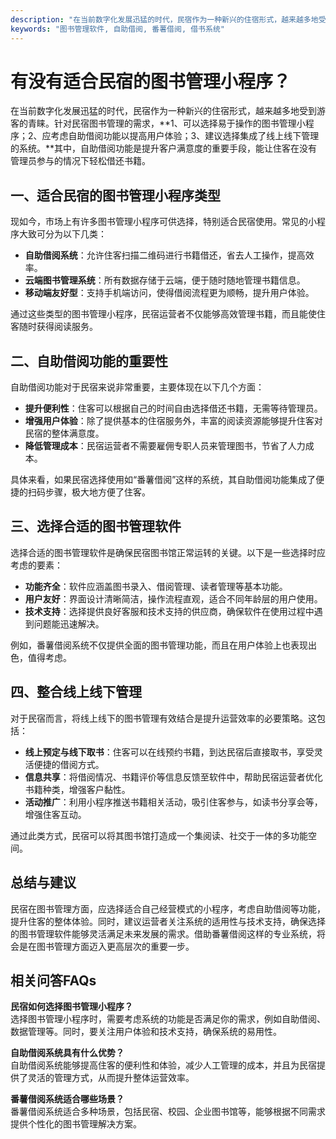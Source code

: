 ```yaml
---
description: "在当前数字化发展迅猛的时代，民宿作为一种新兴的住宿形式，越来越多地受到游客的青睐。针对民宿图书管理的需求，**1、可以选择易于操作的图书管理小程序；2、应考虑自助借阅功能以提高用户体验；3、建议选择集成了线上线下管理的系统。**其中，自助借阅功能是提升客户满意度的重要手段，能让住客在没有管理员参与的情况下轻松借还书籍。"
keywords: "图书管理软件, 自助借阅, 番薯借阅, 借书系统"
---
```

# 有没有适合民宿的图书管理小程序？

在当前数字化发展迅猛的时代，民宿作为一种新兴的住宿形式，越来越多地受到游客的青睐。针对民宿图书管理的需求，**1、可以选择易于操作的图书管理小程序；2、应考虑自助借阅功能以提高用户体验；3、建议选择集成了线上线下管理的系统。**其中，自助借阅功能是提升客户满意度的重要手段，能让住客在没有管理员参与的情况下轻松借还书籍。

## **一、适合民宿的图书管理小程序类型**

现如今，市场上有许多图书管理小程序可供选择，特别适合民宿使用。常见的小程序大致可分为以下几类：

- **自助借阅系统**：允许住客扫描二维码进行书籍借还，省去人工操作，提高效率。
- **云端图书管理系统**：所有数据存储于云端，便于随时随地管理书籍信息。
- **移动端友好型**：支持手机端访问，使得借阅流程更为顺畅，提升用户体验。

通过这些类型的图书管理小程序，民宿运营者不仅能够高效管理书籍，而且能使住客随时获得阅读服务。

## **二、自助借阅功能的重要性**

自助借阅功能对于民宿来说非常重要，主要体现在以下几个方面：

- **提升便利性**：住客可以根据自己的时间自由选择借还书籍，无需等待管理员。
- **增强用户体验**：除了提供基本的住宿服务外，丰富的阅读资源能够提升住客对民宿的整体满意度。
- **降低管理成本**：民宿运营者不需要雇佣专职人员来管理图书，节省了人力成本。

具体来看，如果民宿选择使用如“番薯借阅”这样的系统，其自助借阅功能集成了便捷的扫码步骤，极大地方便了住客。

## **三、选择合适的图书管理软件**

选择合适的图书管理软件是确保民宿图书馆正常运转的关键。以下是一些选择时应考虑的要素：

- **功能齐全**：软件应涵盖图书录入、借阅管理、读者管理等基本功能。
- **用户友好**：界面设计清晰简洁，操作流程直观，适合不同年龄层的用户使用。
- **技术支持**：选择提供良好客服和技术支持的供应商，确保软件在使用过程中遇到问题能迅速解决。

例如，番薯借阅系统不仅提供全面的图书管理功能，而且在用户体验上也表现出色，值得考虑。

## **四、整合线上线下管理**

对于民宿而言，将线上线下的图书管理有效结合是提升运营效率的必要策略。这包括：

- **线上预定与线下取书**：住客可以在线预约书籍，到达民宿后直接取书，享受灵活便捷的借阅方式。
- **信息共享**：将借阅情况、书籍评价等信息反馈至软件中，帮助民宿运营者优化书籍种类，增强客户黏性。
- **活动推广**：利用小程序推送书籍相关活动，吸引住客参与，如读书分享会等，增强住客互动。

通过此类方式，民宿可以将其图书馆打造成一个集阅读、社交于一体的多功能空间。

## **总结与建议**

民宿在图书管理方面，应选择适合自己经营模式的小程序，考虑自助借阅等功能，提升住客的整体体验。同时，建议运营者关注系统的适用性与技术支持，确保选择的图书管理软件能够灵活满足未来发展的需求。借助番薯借阅这样的专业系统，将会是在图书管理方面迈入更高层次的重要一步。

## 相关问答FAQs

**民宿如何选择图书管理小程序？**  
选择图书管理小程序时，需要考虑系统的功能是否满足你的需求，例如自助借阅、数据管理等。同时，要关注用户体验和技术支持，确保系统的易用性。

**自助借阅系统具有什么优势？**  
自助借阅系统能够提高住客的便利性和体验，减少人工管理的成本，并且为民宿提供了灵活的管理方式，从而提升整体运营效率。

**番薯借阅系统适合哪些场景？**  
番薯借阅系统适合多种场景，包括民宿、校园、企业图书馆等，能够根据不同需求提供个性化的图书管理解决方案。
